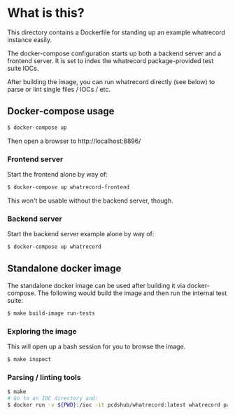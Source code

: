 # What is this?

This directory contains a Dockerfile for standing up an example whatrecord
instance easily.

The docker-compose configuration starts up both a backend server and a frontend
server.  It is set to index the whatrecord package-provided test suite IOCs.

After building the image, you can run whatrecord directly (see below) to
parse or lint single files / IOCs / etc.

## Docker-compose usage

```bash
$ docker-compose up
```

Then open a browser to http://localhost:8896/

### Frontend server

Start the frontend alone by way of:

```bash
$ docker-compose up whatrecord-frontend
```

This won't be usable without the backend server, though.

### Backend server

Start the backend server example alone by way of:

```bash
$ docker-compose up whatrecord
```

## Standalone docker image

The standalone docker image can be used after building it via docker-compose.
The following would build the image and then run the internal test suite:

```bash
$ make build-image run-tests
```

### Exploring the image

This will open up a bash session for you to browse the image.

```bash
$ make inspect
```

### Parsing / linting tools

```bash
$ make
# Go to an IOC directory and:
$ docker run -v ${PWD}:/ioc -it pcdshub/whatrecord:latest whatrecord parse iocBoot/ioc-*/st.cmd
```
